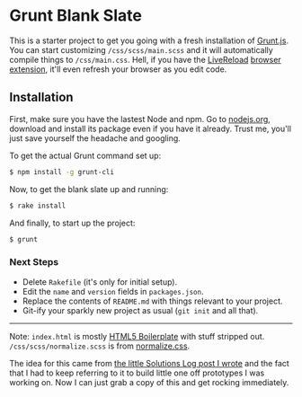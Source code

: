 # Grunt Blank Slate

This is a starter project to get you going with a fresh installation of [Grunt.js](http://gruntjs.com/). You can start customizing `/css/scss/main.scss` and it will automatically compile things to `/css/main.css`. Hell, if you have the [LiveReload](http://livereload.com/) [browser extension](http://go.livereload.com/extensions), it'll even refresh your browser as you edit code.

## Installation

First, make sure you have the lastest Node and npm. Go to [nodejs.org](http://nodejs.org/), download and install its package even if you have it already. Trust me, you'll just save yourself the headache and googling.

To get the actual Grunt command set up:

```bash
$ npm install -g grunt-cli
```

Now, to get the blank slate up and running:

```bash
$ rake install
```

And finally, to start up the project:

```bash
$ grunt
```

### Next Steps

- Delete `Rakefile` (it's only for initial setup).
- Edit the `name` and `version` fields in `packages.json`.
- Replace the contents of `README.md` with things relevant to your project.
- Git-ify your sparkly new project as usual (`git init` and all that).

---

Note: `index.html` is mostly [HTML5 Boilerplate](http://html5boilerplate.com/) with stuff stripped out. `/css/scss/normalize.scss` is from [normalize.css](http://necolas.github.io/normalize.css/).

The idea for this came from [the little Solutions Log post I wrote](https://gist.github.com/trey/6679792) and the fact that I had to keep referring to it to build little one off prototypes I was working on. Now I can just grab a copy of this and get rocking  immediately.

